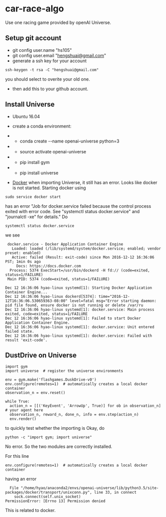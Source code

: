 # car-race-algo

Use one racing game provided by openAI Universe. 

## Setup git account
* git config user.name "hs105"
* git config user.email "hengshuai@gmail.com"
* generate a ssh key for your account
```
ssh-keygen -t rsa -C "hengshuai@gmail.com"
```
you should select to overite your old one. 
* then add this to your github account. 


## Install Universe 
* Ubuntu 16.04
* create a conda environment:
* * conda create --name openai-universe python=3
* * source activate openai-universe
* * pip install gym
* * pip install universe

* [Docker](https://docs.docker.com/engine/installation/linux/ubuntulinux/) 
when importing Universe, it still has an error. Looks like docker is not started. Starting docker using
```
sudo service docker start
```
has an error "Job for docker.service failed because the control process exited with error code. See "systemctl status docker.service" and "journalctl -xe" for details."
Do 
```
systemctl status docker.service
```
we see 
```
 docker.service - Docker Application Container Engine
   Loaded: loaded (/lib/systemd/system/docker.service; enabled; vendor preset: enabled)
   Active: failed (Result: exit-code) since Mon 2016-12-12 16:36:06 PST; 1min 0s ago
     Docs: https://docs.docker.com
  Process: 5374 ExecStart=/usr/bin/dockerd -H fd:// (code=exited, status=1/FAILURE)
 Main PID: 5374 (code=exited, status=1/FAILURE)

Dec 12 16:36:06 hyao-linux systemd[1]: Starting Docker Application Container Engine...
Dec 12 16:36:06 hyao-linux dockerd[5374]: time="2016-12-12T16:36:06.530659363-08:00" level=fatal msg="Error starting daemon: pid file found, ensure docker is not running or delete /var/ru
Dec 12 16:36:06 hyao-linux systemd[1]: docker.service: Main process exited, code=exited, status=1/FAILURE
Dec 12 16:36:06 hyao-linux systemd[1]: Failed to start Docker Application Container Engine.
Dec 12 16:36:06 hyao-linux systemd[1]: docker.service: Unit entered failed state.
Dec 12 16:36:06 hyao-linux systemd[1]: docker.service: Failed with result 'exit-code'.
```

## DustDrive on Universe
```
import gym
import universe  # register the universe environments

env = gym.make('flashgames.DuskDrive-v0')
env.configure(remotes=1)  # automatically creates a local docker container
observation_n = env.reset()

while True:
  action_n = [[('KeyEvent', 'ArrowUp', True)] for ob in observation_n]  # your agent here
  observation_n, reward_n, done_n, info = env.step(action_n)
  env.render()
```
to quickly test whether the importing is Okay, do 
```
python -c "import gym; import universe"
```
No error. So the two modules are correctly installed. 

For this line
```
env.configure(remotes=1)  # automatically creates a local docker container
```
having an error
```
  File "/home/hyao/anaconda2/envs/openai-universe/lib/python3.5/site-packages/docker/transport/unixconn.py", line 33, in connect
    sock.connect(self.unix_socket)
PermissionError: [Errno 13] Permission denied
```
This is related to docker. 



